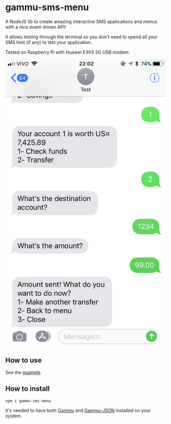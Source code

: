 # gammu-sms-menu

A NodeJS lib to create amazing interactive SMS applications and menus with a nice event-driven API!

It allows testing through the terminal so you don't need to spend all your SMS limit (if any) to test your application.

Tested on Raspberry Pi with Huawei E303 3G USB modem.

![screenshot.png](screenshot.png)


## How to use

See the [example](tests/example.js).


## How to install

```
npm i gammu-sms-menu
```

It's needed to have both [Gammu](https://wammu.eu/gammu) and [Gammu-JSON](https://github.com/browndav/gammu-json) installed on your system.
